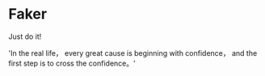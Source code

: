 # Faker
Just do it!

'In the real life， every great cause is beginning with confidence， and the first step is to cross the confidence。'

